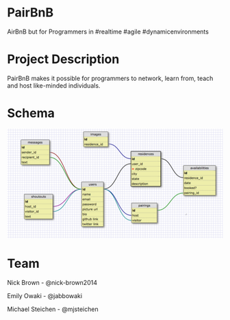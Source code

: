 PairBnB
=======

AirBnB but for Programmers in #realtime #agile #dynamicenvironments

Project Description
=======

PairBnB makes it possible for programmers to network, learn from, teach and host like-minded individuals.

Schema
=======

![Schema](app/assets/images/schema.png)

Team
=======
Nick Brown - @nick-brown2014

Emily Owaki - @jabbowaki

Michael Steichen - @mjsteichen
